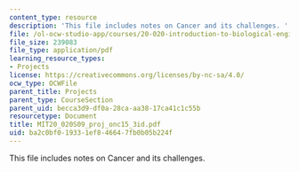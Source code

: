 ```yaml
---
content_type: resource
description: 'This file includes notes on Cancer and its challenges. '
file: /ol-ocw-studio-app/courses/20-020-introduction-to-biological-engineering-design-spring-2009/ba2c0bf019331ef846647fb0b05b224f_MIT20_020S09_proj_onc15_3id.pdf
file_size: 239083
file_type: application/pdf
learning_resource_types:
- Projects
license: https://creativecommons.org/licenses/by-nc-sa/4.0/
ocw_type: OCWFile
parent_title: Projects
parent_type: CourseSection
parent_uid: becca3d9-df0a-28ca-aa38-17ca41c1c55b
resourcetype: Document
title: MIT20_020S09_proj_onc15_3id.pdf
uid: ba2c0bf0-1933-1ef8-4664-7fb0b05b224f
---
```

This file includes notes on Cancer and its challenges. 